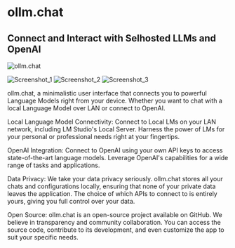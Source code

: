 # ollm.chat

## Connect and Interact with Selhosted LLMs and OpenAI

![ollm.chat](https://github.com/arunk140/ollm.chat/assets/8670239/a10408d6-1cb3-445b-891c-a5b476b24664)

![Screenshot_1](https://github.com/arunk140/ollm.chat/assets/8670239/3e367f09-a0ec-4be5-9f11-853d97fc45bd)
![Screenshot_2](https://github.com/arunk140/ollm.chat/assets/8670239/036648e2-ba8a-49d3-8814-0e0674d6753f)
![Screenshot_3](https://github.com/arunk140/ollm.chat/assets/8670239/87bd9ff2-d353-4fe5-8c9c-766860b9412e)


ollm.chat, a minimalistic user interface that connects you to powerful Language Models right from your device. Whether you want to chat with a local Language Model over LAN or connect to OpenAI.

Local Language Model Connectivity: Connect to Local LMs on your LAN network, including LM Studio's Local Server. Harness the power of LMs for your personal or professional needs right at your fingertips.

OpenAI Integration: Connect to OpenAI using your own API keys to access state-of-the-art language models. Leverage OpenAI's capabilities for a wide range of tasks and applications.

Data Privacy: We take your data privacy seriously. ollm.chat stores all your chats and configurations locally, ensuring that none of your private data leaves the application. The choice of which APIs to connect to is entirely yours, giving you full control over your data.

Open Source: ollm.chat is an open-source project available on GitHub. We believe in transparency and community collaboration. You can access the source code, contribute to its development, and even customize the app to suit your specific needs.

